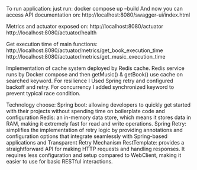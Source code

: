 To run application: just run: docker compose up –build
And now you can access API documentation on:
http://localhost:8080/swagger-ui/index.html 

Metrics and actuator exposed on:
http://localhost:8080/actuator 
http://localhost:8080/actuator/health 

Get execution time of main functions:
http://localhost:8080/actuator/metrics/get_book_execution_time
http://localhost:8080/actuator/metrics/get_music_execution_time 

Implementation of cache system deployed by Redis cache. Redis service runs by Docker compose and then getMusic() & getBook() use cache on searched keyword.
For resilience I Used Spring retry and configured backoff and retry.
For concurrency I added synchronized keyword to prevent typical race condition.

Technology choose:
Spring boot: allowing developers to quickly get started with their projects without spending time on boilerplate code and configuration
Redis: an in-memory data store, which means it stores data in RAM, making it extremely fast for read and write operations.
Spring Retry: simplifies the implementation of retry logic by providing annotations and configuration options that integrate seamlessly with Spring-based applications and Transparent Retry Mechanism
RestTemplate: provides a straightforward API for making HTTP requests and handling responses. It requires less configuration and setup compared to WebClient, making it easier to use for basic RESTful interactions.


